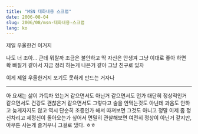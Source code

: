 ```yaml
---
title: "MSN 대화내용 스크랩"
date: 2006-08-04
slug: 2006/08/msn-대화내용-스크랩
lang: ko
---
```


제일 우울한건 이거지

나도 너 조아...
근데 뭐랄까
조금은 불안하고
딱 자신은 안생겨
그냥 이대로 좋아 하면
확 빠질거 같아서
지금 정리 하는게 나은거 같아
그냥 친구로 있자

이게 제일 우울한거지
포기도
못하게 만드는
거자나

------------------------------------------------------
아 요새는 삶이 가득차 있는거 같으면서도 아닌거 같으면서도
먼가 대단히 정상적인거 같으면서도 건강도 괜찮은거 같으면서도
그렇다고 술을 안먹는것도 아닌데 과음도 안하고 늦게자지도 않고
역시 단순히 조증인가 해서 따져보면 그것도 아니고 정말 이제 
좀 정신차리고 제정신이 돌아오는가 싶어서 면밀히 관찰해보면
여전히 정상이 아닌거 같지만, 아무튼 사는게 즐거우니 그걸로 댔다. ㅎㅎ
